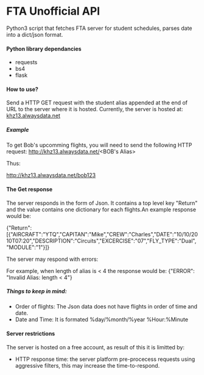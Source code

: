 # FTA Unofficial API
Python3 script that fetches FTA server for student schedules, parses date into a dict/json format. 

#### Python library dependancies
+ requests
+ bs4
+ flask

#### How to use?
Send a HTTP GET request with the student alias appended at the end of URL to the server where it is hosted. Currently, the server is hosted at:
<a target="_blank" href="http://khz13.alwaysdata.net">khz13.alwaysdata.net</a>

##### Example
To get Bob's upcomming flights, you will need to send the following HTTP request:
http://khz13.alwaysdata.net/<BOB's Alias>

Thus:

http://khz13.alwaysdata.net/bob123

#### The Get response
The server responds in the form of Json. It contains a top level key "Return" and the value contains one dictionary for each flights.An example response would be:

{"Return":[{"AIRCRAFT":"YTQ","CAPITAN":"Mike","CREW":"Charles","DATE":"10/10/2010T07:20","DESCRIPTION":"Circuits","EXCERCISE":"07","FLY_TYPE":"Dual","MODULE":"1"}]}

The server may respond with errors:

For example, when length of alias is < 4 the response would be:
{"ERROR": "Invalid Alias: length < 4"}


##### Things to keep in mind:
+ Order of flights: The Json data does not have flights in order of time and date.
+ Date and Time: It is formated %day/%month/%year %Hour:%Minute


#### Server restrictions
The server is hosted on a free account, as result of this it is limitted by:
+ HTTP response time: the server platform pre-procecess requests using aggressive filters, this may increase the time-to-respond.





